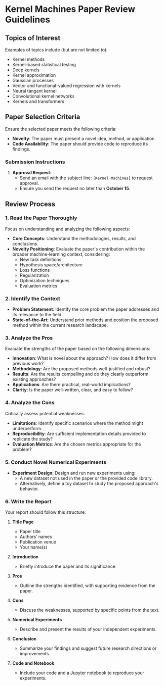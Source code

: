 # Kernel Machines Paper Review Guidelines

## Topics of Interest

Examples of topics include (but are not limited to):

- Kernel methods
- Kernel-based statistical testing
- Deep kernels
- Kernel approximation
- Gaussian processes
- Vector and functional-valued regression with kernels
- Neural tangent kernel
- Convolutional kernel networks
- Kernels and transformers

## Paper Selection Criteria

Ensure the selected paper meets the following criteria:

- **Novelty**: The paper must present a novel idea, method, or application.
- **Code Availability**: The paper should provide code to reproduce its findings.

### Submission Instructions

1. **Approval Request**:
   - Send an email with the subject line: `[Kernel Machines]` to request approval.
   - Ensure you send the request no later than **October 15**.

## Review Process

### 1. Read the Paper Thoroughly

Focus on understanding and analyzing the following aspects:

- **Core Concepts**: Understand the methodologies, results, and conclusions.
- **Novelty Positioning**: Evaluate the paper's contribution within the broader machine-learning context, considering:
  - New task definitions
  - Hypothesis space/architecture
  - Loss functions
  - Regularization
  - Optimization techniques
  - Evaluation metrics

### 2. Identify the Context

- **Problem Statement**: Identify the core problem the paper addresses and its relevance to the field.
- **State-of-the-Art**: Understand prior methods and position the proposed method within the current research landscape.

### 3. Analyze the Pros

Evaluate the strengths of the paper based on the following dimensions:

- **Innovation**: What is novel about the approach? How does it differ from previous work?
- **Methodology**: Are the proposed methods well-justified and robust?
- **Results**: Are the results compelling and do they clearly outperform existing approaches?
- **Applications**: Are there practical, real-world implications?
- **Clarity**: Is the paper well-written, clear, and easy to follow?

### 4. Analyze the Cons

Critically assess potential weaknesses:

- **Limitations**: Identify specific scenarios where the method might underperform.
- **Reproducibility**: Are sufficient implementation details provided to replicate the study?
- **Evaluation Metrics**: Are the chosen metrics appropriate for the problem?

### 5. Conduct Novel Numerical Experiments

- **Experiment Design**: Design and run new experiments using:
  - A new dataset not used in the paper or the provided code library.
  - Alternatively, define a toy dataset to study the proposed approach's behavior.

### 6. Write the Report

Your report should follow this structure:

1. **Title Page**
   - Paper title
   - Authors' names
   - Publication venue
   - Your name(s)

2. **Introduction**
   - Briefly introduce the paper and its significance.

3. **Pros**
   - Outline the strengths identified, with supporting evidence from the paper.

4. **Cons**
   - Discuss the weaknesses, supported by specific points from the text.

5. **Numerical Experiments**
   - Describe and present the results of your independent experiments.

6. **Conclusion**
   - Summarize your findings and suggest future research directions or improvements.

7. **Code and Notebook**
   - Include your code and a Jupyter notebook to reproduce your experiments.

